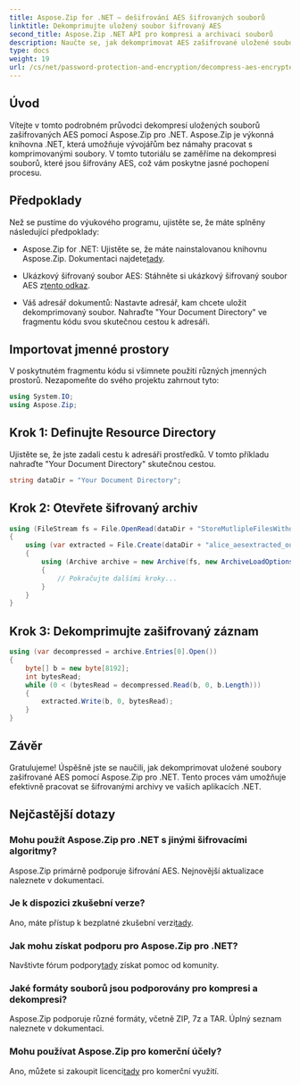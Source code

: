 ```yaml
---
title: Aspose.Zip for .NET – dešifrování AES šifrovaných souborů
linktitle: Dekomprimujte uložený soubor šifrovaný AES
second_title: Aspose.Zip .NET API pro kompresi a archivaci souborů
description: Naučte se, jak dekomprimovat AES zašifrované uložené soubory v Aspose.Zip pro .NET pomocí tohoto komplexního průvodce krok za krokem. Vylepšete své vývojové dovednosti .NET ještě dnes!
type: docs
weight: 19
url: /cs/net/password-protection-and-encryption/decompress-aes-encrypted-stored-file/
---
```


## Úvod

Vítejte v tomto podrobném průvodci dekompresí uložených souborů zašifrovaných AES pomocí Aspose.Zip pro .NET. Aspose.Zip je výkonná knihovna .NET, která umožňuje vývojářům bez námahy pracovat s komprimovanými soubory. V tomto tutoriálu se zaměříme na dekompresi souborů, které jsou šifrovány AES, což vám poskytne jasné pochopení procesu.

## Předpoklady

Než se pustíme do výukového programu, ujistěte se, že máte splněny následující předpoklady:

-  Aspose.Zip for .NET: Ujistěte se, že máte nainstalovanou knihovnu Aspose.Zip. Dokumentaci najdete[tady](https://reference.aspose.com/zip/net/).

-  Ukázkový šifrovaný soubor AES: Stáhněte si ukázkový šifrovaný soubor AES z[tento odkaz](https://releases.aspose.com/zip/net/).

- Váš adresář dokumentů: Nastavte adresář, kam chcete uložit dekomprimovaný soubor. Nahraďte "Your Document Directory" ve fragmentu kódu svou skutečnou cestou k adresáři.

## Importovat jmenné prostory

V poskytnutém fragmentu kódu si všimnete použití různých jmenných prostorů. Nezapomeňte do svého projektu zahrnout tyto:

```csharp
using System.IO;
using Aspose.Zip;
```

## Krok 1: Definujte Resource Directory

Ujistěte se, že jste zadali cestu k adresáři prostředků. V tomto příkladu nahraďte "Your Document Directory" skutečnou cestou.

```csharp
string dataDir = "Your Document Directory";
```

## Krok 2: Otevřete šifrovaný archiv

```csharp
using (FileStream fs = File.OpenRead(dataDir + "StoreMutlipleFilesWithoutCompressionWithPassword_out.zip"))
{
    using (var extracted = File.Create(dataDir + "alice_aesextracted_out.txt"))
    {
        using (Archive archive = new Archive(fs, new ArchiveLoadOptions() { DecryptionPassword = "p@s$" }))
        {
            // Pokračujte dalšími kroky...
        }
    }
}
```

## Krok 3: Dekomprimujte zašifrovaný záznam

```csharp
using (var decompressed = archive.Entries[0].Open())
{
    byte[] b = new byte[8192];
    int bytesRead;
    while (0 < (bytesRead = decompressed.Read(b, 0, b.Length)))
    {
        extracted.Write(b, 0, bytesRead);
    }
}
```

## Závěr

Gratulujeme! Úspěšně jste se naučili, jak dekomprimovat uložené soubory zašifrované AES pomocí Aspose.Zip pro .NET. Tento proces vám umožňuje efektivně pracovat se šifrovanými archivy ve vašich aplikacích .NET.

## Nejčastější dotazy

### Mohu použít Aspose.Zip pro .NET s jinými šifrovacími algoritmy?
Aspose.Zip primárně podporuje šifrování AES. Nejnovější aktualizace naleznete v dokumentaci.

### Je k dispozici zkušební verze?
 Ano, máte přístup k bezplatné zkušební verzi[tady](https://releases.aspose.com/).

### Jak mohu získat podporu pro Aspose.Zip pro .NET?
 Navštivte fórum podpory[tady](https://forum.aspose.com/c/zip/37) získat pomoc od komunity.

### Jaké formáty souborů jsou podporovány pro kompresi a dekompresi?
Aspose.Zip podporuje různé formáty, včetně ZIP, 7z a TAR. Úplný seznam naleznete v dokumentaci.

### Mohu používat Aspose.Zip pro komerční účely?
 Ano, můžete si zakoupit licenci[tady](https://purchase.aspose.com/buy) pro komerční využití.

